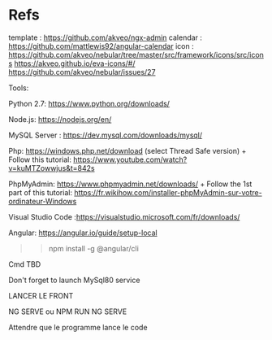 # Refs
template : https://github.com/akveo/ngx-admin
calendar : https://github.com/mattlewis92/angular-calendar
icon : https://github.com/akveo/nebular/tree/master/src/framework/icons/src/icons
       https://akveo.github.io/eva-icons/#/ 
       https://github.com/akveo/nebular/issues/27 



Tools:

Python 2.7: https://www.python.org/downloads/

Node.js: https://nodejs.org/en/

MySQL Server : https://dev.mysql.com/downloads/mysql/

Php: https://windows.php.net/download (select Thread Safe version) + Follow this tutorial: https://www.youtube.com/watch?v=kuMTZowwjus&t=842s

PhpMyAdmin: https://www.phpmyadmin.net/downloads/ + Follow the 1st part of this tutorial: https://fr.wikihow.com/installer-phpMyAdmin-sur-votre-ordinateur-Windows

Visual Studio Code :https://visualstudio.microsoft.com/fr/downloads/

Angular: https://angular.io/guide/setup-local

  >> npm install -g @angular/cli

Cmd TBD


Don't forget to launch MySql80 service


LANCER LE FRONT

NG SERVE
ou
NPM RUN NG SERVE

Attendre que le programme lance le code

